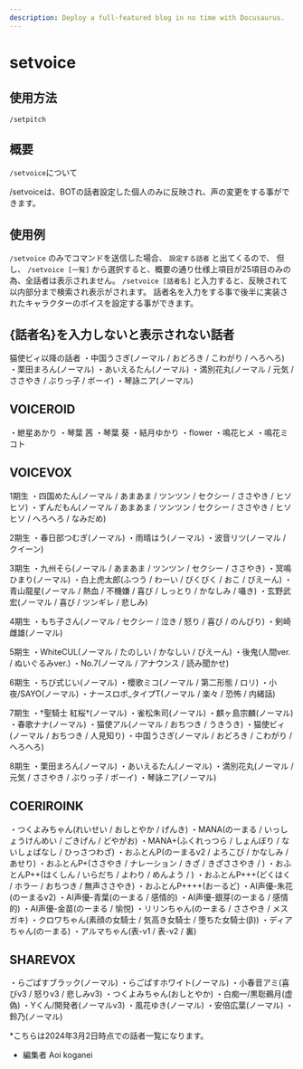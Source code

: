 ```yaml
---
description: Deploy a full-featured blog in no time with Docusaurus.
---
```


# setvoice

## 使用方法
```
/setpitch
```

## 概要
`/setvoice`について

/setvoiceは、BOTの話者設定した個人のみに反映され、声の変更をする事ができます。

## 使用例
`/setvoice` のみでコマンドを送信した場合、 `設定する話者` と出てくるので、
但し、
`/setvoice [一覧]` から選択すると、概要の通り仕様上項目が25項目のみの為、全話者は表示されません。
`/setvoice [話者名]` と入力すると、反映されて以内部分まで検索され表示がされます。
話者名を入力をする事で後半に実装されたキャラクターのボイスを設定する事ができます。

## {話者名}を入力しないと表示されない話者
猫使ビィ以降の話者
・中国うさぎ(ノーマル / おどろき / こわがり / へろへろ)
・栗田まろん(ノーマル)
・あいえるたん(ノーマル)
・満別花丸(ノーマル / 元気 / ささやき / ぶりっ子 / ボーイ)
・琴詠ニア(ノーマル)

## VOICEROID
・紲星あかり
・琴葉 茜
・琴葉 葵
・結月ゆかり
・flower
・鳴花ヒメ
・鳴花ミコト

## VOICEVOX
1期生
・四国めたん(ノーマル / あまあま / ツンツン / セクシー / ささやき / ヒソヒソ)
・ずんだもん(ノーマル / あまあま / ツンツン / セクシー / ささやき / ヒソヒソ / へろへろ / なみだめ)

2期生
・春日部つむぎ(ノーマル)
・雨晴はう(ノーマル)
・波音リツ(ノーマル / クイーン)

3期生
・九州そら(ノーマル / あまあま / ツンツン / セクシー / ささやき)
・冥鳴ひまり(ノーマル)
・白上虎太郎(ふつう / わーい / びくびく / おこ / びえーん)
・青山龍星(ノーマル / 熱血 / 不機嫌 / 喜び / しっとり / かなしみ / 囁き)
・玄野武宏(ノーマル / 喜び / ツンギレ / 悲しみ)

4期生
・もち子さん(ノーマル / セクシー / 泣き / 怒り / 喜び / のんびり)
・剣崎雌雄(ノーマル)

5期生
・WhiteCUL(ノーマル / たのしい / かなしい / びえーん)
・後鬼(人間ver. / ぬいぐるみver.)
・No.7(ノーマル / アナウンス / 読み聞かせ)

6期生
・ちび式じい(ノーマル)
・櫻歌ミコ(ノーマル / 第二形態 / ロリ)
・小夜/SAYO(ノーマル)
・ナースロボ_タイプT(ノーマル / 楽々 / 恐怖 / 内緒話)

7期生
・†聖騎士 紅桜†(ノーマル)
・雀松朱司(ノーマル)
・麒ヶ島宗麟(ノーマル)
・春歌ナナ(ノーマル)
・猫使アル(ノーマル / おちつき / うきうき)
・猫使ビィ(ノーマル / おちつき / 人見知り)
・中国うさぎ(ノーマル / おどろき / こわがり / へろへろ)

8期生
・栗田まろん(ノーマル)
・あいえるたん(ノーマル)
・満別花丸(ノーマル / 元気 / ささやき / ぶりっ子 / ボーイ)
・琴詠ニア(ノーマル)

## COERIROINK
・つくよみちゃん(れいせい / おしとやか / げんき)
・MANA(のーまる / いっしょうけんめい / ごきげん / どやがお)
・MANA+(ふくれっつら / しょんぼり / ないしょばなし / ひっさつわざ)
・おふとんP(のーまるv2 / よろこび / かなしみ / あせり)
・おふとんP+(ささやき / ナレーション / きざ / きざささやき / )
・おふとんP++(はくしん / いらだち / よわり / めんよう / )
・おふとんP+++(どくはく / ホラー / おちつき / 無声ささやき)
・おふとんP++++(おーるど)
・AI声優-朱花(のーまるv2)
・AI声優-青葉(のーまる / 感情的)
・AI声優-銀芽(のーまる / 感情的)
・AI声優-金苗(のーまる / 愉悦)
・リリンちゃん(のーまる / ささやき / メスガキ)
・クロワちゃん(素顔の女騎士 / 気高き女騎士 / 堕ちた女騎士(β))
・ディアちゃん(のーまる)
・アルマちゃん(表-v1 / 表-v2 / 裏)

## SHAREVOX
・らごぱすブラック(ノーマル)
・らごぱすホワイト(ノーマル)
・小春音アミ(喜びv3 / 怒りv3 / 悲しみv3)
・つくよみちゃん(おしとやか)
・白痴一/黒聡鵜月(虚偽)
・Yくん/開発者(ノーマルv3)
・風花ゆき(ノーマル)
・安倍広葉(ノーマル)
・鈴乃(ノーマル)

*こちらは2024年3月2日時点での話者一覧になります。

- 編集者 Aoi koganei